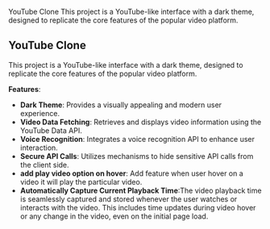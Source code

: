 YouTube Clone
This project is a YouTube-like interface with a dark theme, designed to replicate the core features of the popular video platform.

## YouTube Clone

This project is a YouTube-like interface with a dark theme, designed to replicate the core features of the popular video platform.

**Features**:
- **Dark Theme**: Provides a visually appealing and modern user experience.
- **Video Data Fetching**: Retrieves and displays video information using the YouTube Data API.
- **Voice Recognition**: Integrates a voice recognition API to enhance user interaction.
- **Secure API Calls**: Utilizes mechanisms to hide sensitive API calls from the client side.
- **add play video option on hover**: Add feature when user hover on a video it will play the particular video.
- **Automatically Capture Current Playback Time**:The video playback time is seamlessly captured and stored whenever the user watches or interacts with the video. This includes time updates during video hover or any change in the video, even on the initial page load.
